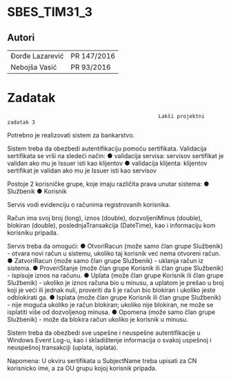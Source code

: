 # SBES_TIM31_3

## Autori

<table>
  <tr>
    <td>Đorđe Lazarević</td>
    <td>PR 147/2016</td>
  </tr>
  <tr>
    <td>Nebojša Vasić</td>
    <td>PR 93/2016</td>
  </tr>
  </table>
  
  # Zadatak
  
                                                     Lakši projektni zadatak 3 

Potrebno je realizovati sistem za bankarstvo.

Sistem treba da obezbedi autentifikaciju pomoću sertifikata. Validacija sertifikata se vrši na sledeći način:
  ● validacija servisa: servisov sertifikat je validan ako mu je Issuer isti kao klijentov 
  ● validacija klijenta: klijentov sertifikat je validan ako mu je Issuer isti kao servisov
  
Postoje 2 korisničke grupe, koje imaju različita prava unutar sistema: 
  ● Službenik 
  ● Korisnik 
  
Servis vodi evidenciju o računima registrovanih korisnika.

Račun ima svoj broj (long), iznos (double), dozvoljeniMinus (double), blokiran (double), poslednjaTransakcija (DateTime), kao i informaciju kom korisniku pripada.

Servis treba da omogući:
  ● OtvoriRacun (može samo član grupe Službenik) - otvara novi račun u sistemu, ukoliko taj korisnik već nema otvoreni račun. 
  ● ZatvoriRacun (može samo član grupe Službenik) - uklanja račun iz sistema.
  ● ProveriStanje (može član grupe Korisnik ili član grupe Službenik) - ispisuje iznos na računu.
  ● Uplata (može član grupe Korisnik ili član grupe Službenik) - ukoliko je iznos računa bio u minusu, a uplatom je prešao u broj koji je veći ili jednak nuli, proveriti da li       je račun bio blokiran i ukoliko jeste odblokirati ga.
  ● Isplata (može član grupe Korisnik ili član grupe Službenik) - nije moguća ukoliko je račun blokiran; ukoliko nije blokiran, ne može se isplatiti više od dozvoljenog minusa.   ● Opomena (može samo član grupe Službenik) - može da blokira račun ukoliko je korisnik u minusu.
  
Sistem treba da obezbedi sve uspešne i neuspešne autentifikacije u Windows Event Log-u, kao i skladištenje informacija o svakoj uspešnoj i neuspešnoj transakciji (uplata, isplata).

Napomena: U okviru sertifikata u SubjectName treba upisati za CN korisnicko ime, a za OU grupu kojoj korisnik pripada.

